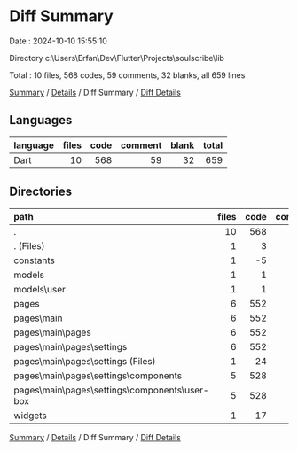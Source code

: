 # Diff Summary

Date : 2024-10-10 15:55:10

Directory c:\\Users\\Erfan\\Dev\\Flutter\\Projects\\soulscribe\\lib

Total : 10 files,  568 codes, 59 comments, 32 blanks, all 659 lines

[Summary](results.md) / [Details](details.md) / Diff Summary / [Diff Details](diff-details.md)

## Languages
| language | files | code | comment | blank | total |
| :--- | ---: | ---: | ---: | ---: | ---: |
| Dart | 10 | 568 | 59 | 32 | 659 |

## Directories
| path | files | code | comment | blank | total |
| :--- | ---: | ---: | ---: | ---: | ---: |
| . | 10 | 568 | 59 | 32 | 659 |
| . (Files) | 1 | 3 | 0 | 0 | 3 |
| constants | 1 | -5 | 0 | 0 | -5 |
| models | 1 | 1 | 0 | 0 | 1 |
| models\\user | 1 | 1 | 0 | 0 | 1 |
| pages | 6 | 552 | 59 | 30 | 641 |
| pages\\main | 6 | 552 | 59 | 30 | 641 |
| pages\\main\\pages | 6 | 552 | 59 | 30 | 641 |
| pages\\main\\pages\\settings | 6 | 552 | 59 | 30 | 641 |
| pages\\main\\pages\\settings (Files) | 1 | 24 | 0 | 1 | 25 |
| pages\\main\\pages\\settings\\components | 5 | 528 | 59 | 29 | 616 |
| pages\\main\\pages\\settings\\components\\user-box | 5 | 528 | 59 | 29 | 616 |
| widgets | 1 | 17 | 0 | 2 | 19 |

[Summary](results.md) / [Details](details.md) / Diff Summary / [Diff Details](diff-details.md)